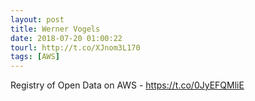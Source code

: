 ```yaml
---
layout: post
title: Werner Vogels
date: 2018-07-20 01:00:22
tourl: http://t.co/XJnom3L170
tags: [AWS]
---
```

Registry of Open Data on AWS - https://t.co/0JyEFQMliE